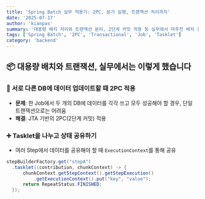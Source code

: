 ```yaml
---
title: 'Spring Batch 실무 적용기: 2PC, 분기 실행, 트랜잭션 처리까지'
date: '2025-07-17'
author: 'kianpas'
summary: '대용량 배치 처리와 트랜잭션 분리, 2단계 커밋 적용 등 실무에서 마주친 배치 관련 이슈를 해결한 사례.'
tags: ['Spring Batch', '2PC', 'Transactional', 'Job', 'Tasklet']
category: 'backend'
---
```


## 📦 대용량 배치와 트랜잭션, 실무에서는 이렇게 했습니다

### 🔁 서로 다른 DB에 데이터 업데이트할 때 2PC 적용

- **문제**: 한 Job에서 두 개의 DB에 데이터를 각각 쓰고 모두 성공해야 할 경우, 단일 트랜잭션으로는 어려움
- **해결**: JTA 기반의 2PC(2단계 커밋) 적용


### ➕ Tasklet을 나누고 상태 공유하기

- 여러 Step에서 데이터를 공유해야 할 때 `ExecutionContext`를 통해 공유

```java
stepBuilderFactory.get("stepA")
  .tasklet((contribution, chunkContext) -> {
      chunkContext.getStepContext().getStepExecution()
          .getExecutionContext().put("key", "value");
      return RepeatStatus.FINISHED;
  });